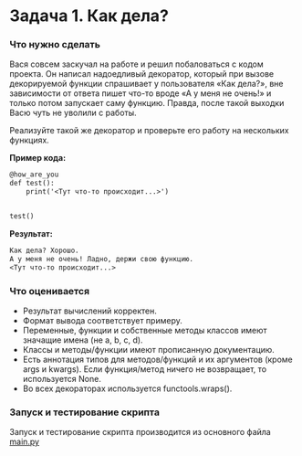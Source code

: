 # Задача 1. Как дела?
### Что нужно сделать

Вася совсем заскучал на работе и решил побаловаться с кодом проекта. Он написал надоедливый декоратор, который при вызове декорируемой функции спрашивает у пользователя «Как дела?», вне зависимости от ответа пишет что-то вроде «А у меня не очень!» и только потом запускает саму функцию. Правда, после такой выходки Васю чуть не уволили с работы.

Реализуйте такой же декоратор и проверьте его работу на нескольких функциях.

**Пример кода:**
```markdown
@how_are_you
def test():
    print('<Тут что-то происходит...>')


test()
```


**Результат:**
```markdown
Как дела? Хорошо.
А у меня не очень! Ладно, держи свою функцию.
<Тут что-то происходит...>
```
### Что оценивается

* Результат вычислений корректен.
* Формат вывода соответствует примеру.
* Переменные, функции и собственные методы классов имеют значащие имена (не a, b, c, d).
* Классы и методы/функции имеют прописанную документацию.
* Есть аннотация типов для методов/функций и их аргументов (кроме args и kwargs). Если функция/метод ничего не возвращает, то используется None.
* Во всех декораторах используется functools.wraps().

### Запуск и тестирование скрипта
Запуск и тестирование скрипта производится из основного файла [main.py](main.py)

